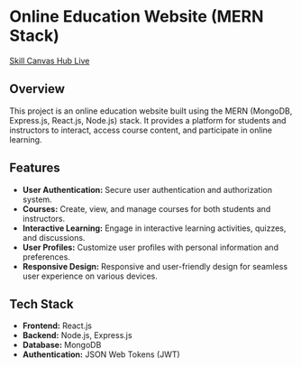 # Online Education Website (MERN Stack)
[Skill Canvas Hub Live](https://skillcanvashub.web.app/)

## Overview

This project is an online education website built using the MERN (MongoDB, Express.js, React.js, Node.js) stack. It provides a platform for students and instructors to interact, access course content, and participate in online learning.

## Features

- **User Authentication:** Secure user authentication and authorization system.
- **Courses:** Create, view, and manage courses for both students and instructors.
- **Interactive Learning:** Engage in interactive learning activities, quizzes, and discussions.
- **User Profiles:** Customize user profiles with personal information and preferences.
- **Responsive Design:** Responsive and user-friendly design for seamless user experience on various devices.

## Tech Stack

- **Frontend:** React.js
- **Backend:** Node.js, Express.js
- **Database:** MongoDB
- **Authentication:** JSON Web Tokens (JWT)
